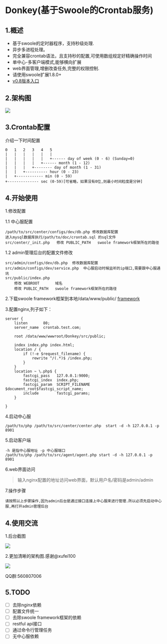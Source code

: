 Donkey(基于Swoole的Crontab服务)
==============
1.概述
--------------
+ 基于swoole的定时器程序，支持秒级处理.
+ 异步多进程处理。
+ 完全兼容crontab语法，且支持秒的配置,可使用数组规定好精确操作时间
+ 单中心-多客户端模式,能够横向扩展
+ web界面管理,增删改查任务,完整的权限控制.
+ 请使用swoole扩展1.8.0+
+ [v0.8版本入口](https://github.com/osgochina/Donkey/tree/v0.8)

2.架构图
--------------
![](https://raw.githubusercontent.com/osgochina/Donkey/master/doc/x.png)

3.Crontab配置
--------------
介绍一下时间配置

    0   1   2   3   4   5
    |   |   |   |   |   |
    |   |   |   |   |   +------ day of week (0 - 6) (Sunday=0)
    |   |   |   |   +------ month (1 - 12)
    |   |   |   +-------- day of month (1 - 31)
    |   |   +---------- hour (0 - 23)
    |   +------------ min (0 - 59)
    +-------------- sec (0-59)[可省略，如果没有0位,则最小时间粒度是分钟]
    
4.开始使用
-----------
1.修改配置

1.1 中心服配置
    
    /path/to/src/center/configs/dev/db.php 修改数据库配置
    进入mysql数据库执行/path/to/doc/crontab.sql 的sql文件
    src/center/_init.php   修改 PUBLIC_PATH   swoole framework框架所在的路径
    
1.2 admin管理后台的配置文件修改
    
    src/admin/configs/dev/db.php  修改数据库配置
    src/admin/configs/dev/service.php  中心服启动时候监听的ip端口,需要跟中心服通讯
    src/public/index.php  
        修改 WEBROOT       域名
        修改 PUBLIC_PATH   swoole framework框架所在的路径
    
    
2.下载swoole framework框架到本地/data/www/public/ [framework](https://github.com/swoole/framework.git)

3.配置nginx,列子如下：

```
server {
    listen       80;
    server_name  crontab.test.com;
    
    root /data/www/wwwroot/Donkey/src/public;
    
    index index.php index.html;
    location / {
        if (!-e $request_filename) {
            rewrite ^/(.*)$ /index.php;
        }
    }
    location ~ \.php$ {
        fastcgi_pass   127.0.0.1:9000;
        fastcgi_index  index.php;
        fastcgi_param  SCRIPT_FILENAME  $document_root$fastcgi_script_name;
        include        fastcgi_params;
    }

}
```

4.启动中心服

    /path/to/php /path/to/src/center/center.php  start -d -h 127.0.0.1 -p 8901
   
5.启动客户端

    -h 是指中心服地址 -p 中心服端口
    /path/to/php /path/to/src/agent/agent.php start -d -h 127.0.0.1 -p 8901
   
6.web界面访问

>输入nginx配置的地址访问web界面，默认用户名/密码是admin/admin

7.操作步骤

    请按照以上步骤操作,因为admin后台是通过接口连接上中心服来进行管理.所以必须先启动中心服,再打开admin管理后台



4.使用交流
-----------

1.后台截图

![](https://raw.githubusercontent.com/osgochina/Donkey/master/doc/demo.png)

2.更加清晰的架构图.感谢@xufei100 

![](https://raw.githubusercontent.com/osgochina/Donkey/master/doc/xufei100.png)


QQ群:560807006

5.TODO
----------

- [ ] 去除nginx依赖
- [ ] 配置文件统一
- [ ] 去除swoole framework框架的依赖
- [ ] restful api接口
- [ ] 通过命令行管理任务
- [ ] 无中心服依赖
